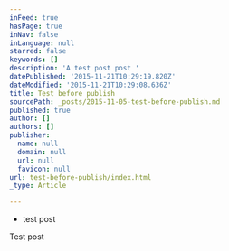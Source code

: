 ```yaml
---
inFeed: true
hasPage: true
inNav: false
inLanguage: null
starred: false
keywords: []
description: 'A test post post '
datePublished: '2015-11-21T10:29:19.820Z'
dateModified: '2015-11-21T10:29:08.636Z'
title: Test before publish
sourcePath: _posts/2015-11-05-test-before-publish.md
published: true
author: []
authors: []
publisher:
  name: null
  domain: null
  url: null
  favicon: null
url: test-before-publish/index.html
_type: Article

---
```

* test post

Test post